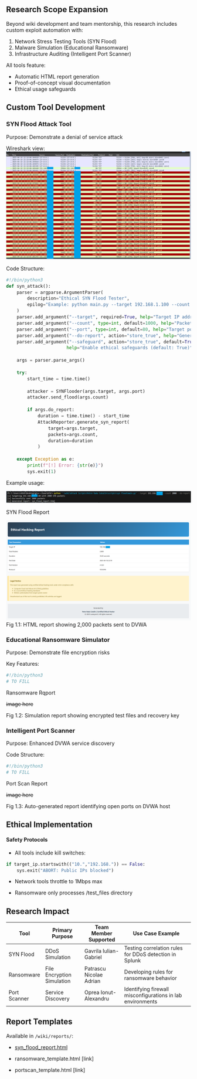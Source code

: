 ## Research Scope Expansion

Beyond wiki development and team mentorship, this research includes custom exploit automation with:
1. Network Stress Testing Tools (SYN Flood)
2. Malware Simulation (Educational Ransomware)
3. Infrastructure Auditing (Intelligent Port Scanner)

All tools feature:
- Automatic HTML report generation
- Proof-of-concept visual documentation
- Ethical usage safeguards

## Custom Tool Development

### SYN Flood Attack Tool
Purpose: Demonstrate a denial of service attack

Wireshark view:
![DOS Wireshark](https://github.com/LunaLynx12/GISC/blob/main/wiki/Attack%20Scripts/Petre%20Radu%20Catalin/images/1.png?raw=true)

Code Structure:

```python
#!/bin/python3
def syn_attack():
    parser = argparse.ArgumentParser(
        description="Ethical SYN Flood Tester",
        epilog="Example: python main.py --target 192.168.1.100 --count 2000 --do-report"
    )
    parser.add_argument("--target", required=True, help="Target IP address")
    parser.add_argument("--count", type=int, default=1000, help="Packet count")
    parser.add_argument("--port", type=int, default=80, help="Target port")
    parser.add_argument("--do-report", action="store_true", help="Generate HTML report")
    parser.add_argument("--safeguard", action="store_true", default=True, 
                       help="Enable ethical safeguards (default: True)")

    args = parser.parse_args()

    try:
        start_time = time.time()
        
        attacker = SYNFlooder(args.target, args.port)
        attacker.send_flood(args.count)
        
        if args.do_report:
            duration = time.time() - start_time
            AttackReporter.generate_syn_report(
                target=args.target,
                packets=args.count,
                duration=duration
            )

    except Exception as e:
        print(f"[!] Error: {str(e)}")
        sys.exit(1)
```

Example usage: 

![DOS terminal](https://github.com/LunaLynx12/GISC/blob/main/wiki/Attack%20Scripts/Petre%20Radu%20Catalin/images/2.png?raw=true)

SYN Flood Report

![DOS report](https://github.com/LunaLynx12/GISC/blob/main/wiki/Attack%20Scripts/Petre%20Radu%20Catalin/images/3.png?raw=true)
Fig 1.1: HTML report showing 2,000 packets sent to DVWA 

### Educational Ransomware Simulator
Purpose: Demonstrate file encryption risks

Key Features:

```python
#!/bin/python3
# TO FILL
```

Ransomware Rqport

~~image here~~

Fig 1.2: Simulation report showing encrypted test files and recovery key

### Intelligent Port Scanner
Purpose: Enhanced DVWA service discovery

Code Structure:

```python
#!/bin/python3
# TO FILL
```

Port Scan Report

~~image here~~

Fig 1.3: Auto-generated report identifying open ports on DVWA host

## Ethical Implementation
#### Safety Protocols
- All tools include kill switches:

```python
if target_ip.startswith(("10.","192.168.")) == False:
    sys.exit("ABORT: Public IPs blocked")
```
- Network tools throttle to 1Mbps max

- Ransomware only processes /test_files directory


## Research Impact
| Tool           | Primary Purpose              | Team Member Supported       | Use Case Example                                           |
|----------------|------------------------------|-----------------------------|-----------------------------------------------------------|
| SYN Flood      | DDoS Simulation              | Gavrila Iulian-Gabriel      | Testing correlation rules for DDoS detection in Splunk    |
| Ransomware     | File Encryption Simulation   | Patrascu Nicolae Adrian     | Developing rules for ransomware behavior            |
| Port Scanner   | Service Discovery            | Oprea Ionut-Alexandru       | Identifying firewall misconfigurations in lab environments |

## Report Templates
Available in `/wiki/reports/`:

- [syn_flood_report.html](https://htmlpreview.github.io/?https://raw.githubusercontent.com/LunaLynx12/GISC/main/wiki/Attack%20Scripts/Petre%20Radu%20Catalin/reports/syn_flood_report.html
)

- ransomware_template.html [link]

- portscan_template.html [link]

